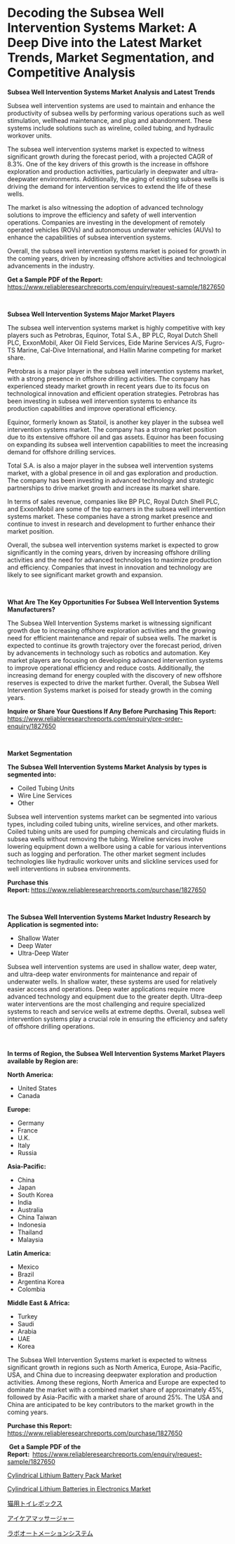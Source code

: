 <p><h1>Decoding the Subsea Well Intervention Systems Market: A Deep Dive into the Latest Market Trends, Market Segmentation, and Competitive Analysis</h1></p><p><strong>Subsea Well Intervention Systems Market Analysis and Latest Trends</strong></p>
<p><p>Subsea well intervention systems are used to maintain and enhance the productivity of subsea wells by performing various operations such as well stimulation, wellhead maintenance, and plug and abandonment. These systems include solutions such as wireline, coiled tubing, and hydraulic workover units.</p><p>The subsea well intervention systems market is expected to witness significant growth during the forecast period, with a projected CAGR of 8.3%. One of the key drivers of this growth is the increase in offshore exploration and production activities, particularly in deepwater and ultra-deepwater environments. Additionally, the aging of existing subsea wells is driving the demand for intervention services to extend the life of these wells.</p><p>The market is also witnessing the adoption of advanced technology solutions to improve the efficiency and safety of well intervention operations. Companies are investing in the development of remotely operated vehicles (ROVs) and autonomous underwater vehicles (AUVs) to enhance the capabilities of subsea intervention systems.</p><p>Overall, the subsea well intervention systems market is poised for growth in the coming years, driven by increasing offshore activities and technological advancements in the industry.</p></p>
<p><strong>Get a Sample PDF of the Report:&nbsp;</strong> <a href="https://www.reliableresearchreports.com/enquiry/request-sample/1827650">https://www.reliableresearchreports.com/enquiry/request-sample/1827650</a></p>
<p>&nbsp;</p>
<p><strong>Subsea Well Intervention Systems Major Market Players</strong></p>
<p><p>The subsea well intervention systems market is highly competitive with key players such as Petrobras, Equinor, Total S.A., BP PLC, Royal Dutch Shell PLC, ExxonMobil, Aker Oil Field Services, Eide Marine Services A/S, Fugro-TS Marine, Cal-Dive International, and Hallin Marine competing for market share.</p><p>Petrobras is a major player in the subsea well intervention systems market, with a strong presence in offshore drilling activities. The company has experienced steady market growth in recent years due to its focus on technological innovation and efficient operation strategies. Petrobras has been investing in subsea well intervention systems to enhance its production capabilities and improve operational efficiency.</p><p>Equinor, formerly known as Statoil, is another key player in the subsea well intervention systems market. The company has a strong market position due to its extensive offshore oil and gas assets. Equinor has been focusing on expanding its subsea well intervention capabilities to meet the increasing demand for offshore drilling services.</p><p>Total S.A. is also a major player in the subsea well intervention systems market, with a global presence in oil and gas exploration and production. The company has been investing in advanced technology and strategic partnerships to drive market growth and increase its market share.</p><p>In terms of sales revenue, companies like BP PLC, Royal Dutch Shell PLC, and ExxonMobil are some of the top earners in the subsea well intervention systems market. These companies have a strong market presence and continue to invest in research and development to further enhance their market position.</p><p>Overall, the subsea well intervention systems market is expected to grow significantly in the coming years, driven by increasing offshore drilling activities and the need for advanced technologies to maximize production and efficiency. Companies that invest in innovation and technology are likely to see significant market growth and expansion.</p></p>
<p>&nbsp;</p>
<p><strong>What Are The Key Opportunities For Subsea Well Intervention Systems Manufacturers?</strong></p>
<p><p>The Subsea Well Intervention Systems market is witnessing significant growth due to increasing offshore exploration activities and the growing need for efficient maintenance and repair of subsea wells. The market is expected to continue its growth trajectory over the forecast period, driven by advancements in technology such as robotics and automation. Key market players are focusing on developing advanced intervention systems to improve operational efficiency and reduce costs. Additionally, the increasing demand for energy coupled with the discovery of new offshore reserves is expected to drive the market further. Overall, the Subsea Well Intervention Systems market is poised for steady growth in the coming years.</p></p>
<p><strong>Inquire or Share Your Questions If Any Before Purchasing This Report:</strong> <a href="https://www.reliableresearchreports.com/enquiry/pre-order-enquiry/1827650">https://www.reliableresearchreports.com/enquiry/pre-order-enquiry/1827650</a></p>
<p>&nbsp;</p>
<p><strong>Market Segmentation</strong></p>
<p><strong>The Subsea Well Intervention Systems Market Analysis by types is segmented into:</strong></p>
<p><ul><li>Coiled Tubing Units</li><li>Wire Line Services</li><li>Other</li></ul></p>
<p><p>Subsea well intervention systems market can be segmented into various types, including coiled tubing units, wireline services, and other markets. Coiled tubing units are used for pumping chemicals and circulating fluids in subsea wells without removing the tubing. Wireline services involve lowering equipment down a wellbore using a cable for various interventions such as logging and perforation. The other market segment includes technologies like hydraulic workover units and slickline services used for well interventions in subsea environments.</p></p>
<p><strong>Purchase this Report:&nbsp;</strong><a href="https://www.reliableresearchreports.com/purchase/1827650">https://www.reliableresearchreports.com/purchase/1827650</a></p>
<p>&nbsp;</p>
<p><strong>The Subsea Well Intervention Systems Market Industry Research by Application is segmented into:</strong></p>
<p><ul><li>Shallow Water</li><li>Deep Water</li><li>Ultra-Deep Water</li></ul></p>
<p><p>Subsea well intervention systems are used in shallow water, deep water, and ultra-deep water environments for maintenance and repair of underwater wells. In shallow water, these systems are used for relatively easier access and operations. Deep water applications require more advanced technology and equipment due to the greater depth. Ultra-deep water interventions are the most challenging and require specialized systems to reach and service wells at extreme depths. Overall, subsea well intervention systems play a crucial role in ensuring the efficiency and safety of offshore drilling operations.</p></p>
<p>&nbsp;</p>
<p><strong>In terms of Region, the Subsea Well Intervention Systems Market Players available by Region are:</strong></p>
<p>
    <p> <strong> North America: </strong>
        <ul>
            <li>United States</li>
            <li>Canada</li>
        </ul>
        </p> 
    <p> <strong> Europe: </strong>
        <ul>
            <li>Germany</li>
            <li>France</li>
            <li>U.K.</li>
            <li>Italy</li>
            <li>Russia</li>
        </ul>
        </p> 
    <p> <strong> Asia-Pacific: </strong>
        <ul>
            <li>China</li>
            <li>Japan</li>
            <li>South Korea</li>
            <li>India</li>
            <li>Australia</li>
            <li>China Taiwan</li>
            <li>Indonesia</li>
            <li>Thailand</li>
            <li>Malaysia</li>
        </ul>
        </p> 
    <p> <strong> Latin America: </strong>
        <ul>
            <li>Mexico</li>
            <li>Brazil</li>
            <li>Argentina Korea</li>
            <li>Colombia</li>
        </ul>
        </p> 
    <p> <strong> Middle East & Africa: </strong>
        <ul>
            <li>Turkey</li>
            <li>Saudi</li>
            <li>Arabia</li>
            <li>UAE</li>
            <li>Korea</li>
        </ul>
    </p>
    </p>
<p><p>The Subsea Well Intervention Systems market is expected to witness significant growth in regions such as North America, Europe, Asia-Pacific, USA, and China due to increasing deepwater exploration and production activities. Among these regions, North America and Europe are expected to dominate the market with a combined market share of approximately 45%, followed by Asia-Pacific with a market share of around 25%. The USA and China are anticipated to be key contributors to the market growth in the coming years.</p></p>
<p><strong>Purchase this Report: </strong><a href="https://www.reliableresearchreports.com/purchase/1827650">https://www.reliableresearchreports.com/purchase/1827650</a></p>
<p>&nbsp;<strong>Get a Sample PDF of the Report:&nbsp;&nbsp;</strong><a href="https://www.reliableresearchreports.com/enquiry/request-sample/1827650">https://www.reliableresearchreports.com/enquiry/request-sample/1827650</a></p>
<p><strong></strong></p>
<p><p><a href="https://github.com/eeaveuhhh/Market-Research-Report-List-2/blob/main/cylindrical-lithium-battery-pack-market.md">Cylindrical Lithium Battery Pack Market</a></p><p><a href="https://github.com/khayangel/Market-Research-Report-List-2/blob/main/cylindrical-lithium-batteries-in-electronics-market.md">Cylindrical Lithium Batteries in Electronics Market</a></p><p><a href="https://github.com/vlcostes/Market-Research-Report-List-1/blob/main/794829116828.md">猫用トイレボックス</a></p><p><a href="https://medium.com/@kaiyohnson76845/%E3%82%A2%E3%82%A4%E3%82%B1%E3%82%A2%E3%83%9E%E3%83%83%E3%82%B5%E3%83%BC%E3%82%B8%E3%83%A3%E3%83%BC%E5%B8%82%E5%A0%B4%E3%81%AE%E3%82%B5%E3%82%A4%E3%82%BA-%E5%B8%82%E5%A0%B4%E3%81%AE%E8%A6%8B%E9%80%9A%E3%81%97%E3%81%A8%E5%B8%82%E5%A0%B4%E4%BA%88%E6%B8%AC-2024%E5%B9%B4%E3%81%8B%E3%82%892031%E5%B9%B4-6226a7df8d0a">アイケアマッサージャー</a></p><p><a href="https://medium.com/@edwards13jessica/%E7%A0%94%E7%A9%B6%E6%89%80%E3%81%AE%E8%87%AA%E5%8B%95%E5%8C%96%E3%82%B7%E3%82%B9%E3%83%86%E3%83%A0%E5%B8%82%E5%A0%B4%E8%A6%8F%E6%A8%A1%E3%81%AF-%E3%82%B0%E3%83%AD%E3%83%BC%E3%83%90%E3%83%AB%E7%94%A3%E6%A5%AD%E3%81%AB%E3%81%8A%E3%81%91%E3%82%8B%E6%9C%80%E9%81%A9%E3%81%AA%E3%83%9E%E3%83%BC%E3%82%B1%E3%83%86%E3%82%A3%E3%83%B3%E3%82%B0%E3%83%81%E3%83%A3%E3%83%8D%E3%83%AB%E3%82%92%E6%98%8E%E3%82%89%E3%81%8B%E3%81%AB%E3%81%97%E3%81%BE%E3%81%99-d12e723be7ba">ラボオートメーションシステム</a></p></p>